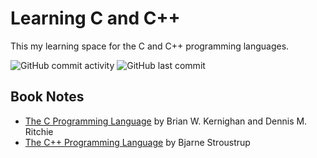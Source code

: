 # Learning C and C++

This my learning space for the C and C++ programming languages.

![GitHub commit activity](https://img.shields.io/github/commit-activity/w/Greg-T8/LearningC-CPP)
![GitHub last commit](https://img.shields.io/github/last-commit/Greg-T8/LearningC-CPP)

## Book Notes
- [The C Programming Language](./books/the_c_programming_language/notes.md) by Brian W. Kernighan and Dennis M. Ritchie
- [The C++ Programming Language](./books/the_cpp_programming_language/notes.md) by Bjarne Stroustrup

